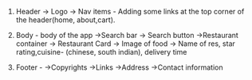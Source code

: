 1. Header
   -> Logo
   -> Nav items - Adding some links at the top corner of the header(home, about,cart).

2. Body - body of the app
    ->Search bar → Search button
    ->Restaurant container 
      → Restaurant Card
        → Image of food
        → Name of res, star rating,cuisine- (chinese, south indian), delivery time

3. Footer -
    ->Copyrights
    ->Links
    ->Address
    ->Contact information